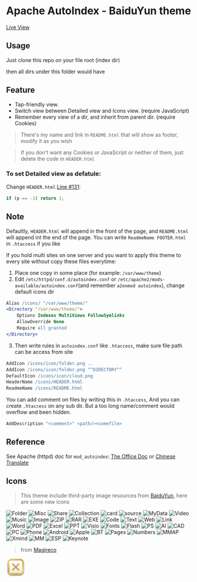 # Apache AutoIndex - BaiduYun theme
[Live View](http://jp.rika.ren/apk/)

## Usage
Just clone this repo on your file root (index dir)

then all dirs under this folder would have 

## Feature
* Tap-friendly view.
* Switch view between Detailed view and Icons view. (require JavaScript)
* Remember every view of a dir, and inherit from parent dir. (require Cookies)

> There's my name and link in `README.html` that will show as footer, modify it as you wish

> If you don't want any Cookies or JavaScript or neither of them, just delete the code in `HEADER.html`

### To set Detailed view as defatule:
Change `HEADER.html` [Line #131](HEADER.html#L131):
```javascript
if (p == -1) return 1;
```

## Note
Defaultly, `HEADER.html` will append in the front of the page, and `README.html` will append int the end of the page. You can write `ReadmeName FOOTER.html` in `.htaccess` if you like

If you hold multi sites on one server and you want to apply this theme to every site without copy these files everytime:
1. Place one copy in some place (for example: `/var/www/theme`)
2. Edit `/etc/httpd/conf.d/autoindex.conf` or `/etc/apache2/mods-available/autoindex.conf`(and remember `a2enmod autoindex`), change default icons dir
```apache
Alias /icons/ "/var/www/theme/"
<Directory "/var/www/theme/">
    Options Indexes MultiViews FollowSymlinks
    AllowOverride None
    Require all granted
</Directory>
```
3. Then write rules in `autoindex.conf` like `.htaccess`, make sure file path can be access from site
```apache
AddIcon /icons/icon/folder.png ..
AddIcon /icons/icon/folder.png ^^DIRECTORY^^
DefaultIcon /icons/icon/cloud.png
HeaderName /icons/HEADER.html
ReadmeName /icons/README.html
```

You can add comment on files by writing this in `.htaccess`, And you can create `.htaccess` on any sub dir. But a too long name/comment would overflow and been hidden.

```apache
AddDescription "<comment>" <path/><somefile>
```

## Reference
See Apache (httpd) doc for `mod_autoindex`: [The Office Doc](http://httpd.apache.org/docs/current/mod/mod_autoindex.html) or [Chinese Translate](https://www.php.cn/manual/view/17749.html)

## Icons
> This theme include third-party image resources from [BaiduYun](pan.baidu.com), here are some new icons

![Folder](https://pan.baidu.com/box-static/file-widget-1/sysIcon/img/Folder_54_78c9568.png)
![Misc](https://pan.baidu.com/box-static/file-widget-1/sysIcon/img/Misc_54_441d234.png)
![Share](https://pan.baidu.com/box-static/file-widget-1/sysIcon/img/Share_54_142956d.png)
![Collection](https://pan.baidu.com/box-static/file-widget-1/sysIcon/img/Collection_54_7d61f0d.png)
![card](https://pan.baidu.com/box-static/file-widget-1/sysIcon/img/card_54_25f7f47.png)
![source](https://pan.baidu.com/box-static/file-widget-1/sysIcon/img/source_54_4c37fd2.png)
![MyData](https://pan.baidu.com/box-static/file-widget-1/sysIcon/img/MyData_54_500e8ec.png)
![Video](https://pan.baidu.com/box-static/file-widget-1/common/Video_54_7e51352.png)
![Music](https://pan.baidu.com/box-static/file-widget-1/common/Music_54_e4168c1.png)
![Image](https://pan.baidu.com/box-static/file-widget-1/common/Picture_24_7d34de9.png)
![ZIP](https://pan.baidu.com/box-static/file-widget-1/common/ZIP_54_e159554.png)
![RAR](https://pan.baidu.com/box-static/file-widget-1/common/RAR_54_38a4dee.png)
![EXE](https://pan.baidu.com/box-static/file-widget-1/sysIcon/img/EXE_54_7d37e74.png)
![Code](https://pan.baidu.com/box-static/file-widget-1/common/Code_54_dc1557f.png)
![Text](https://pan.baidu.com/box-static/file-widget-1/common/Text_54_740be91.png)
![Web](https://pan.baidu.com/box-static/file-widget-1/sysIcon/img/Web_54_8b00f4d.png)
![Link](https://pan.baidu.com/box-static/file-widget-1/sysIcon/img/Links_54_de14a60.png)
![Word](https://pan.baidu.com/box-static/file-widget-1/common/Word_54_1697817.png)
![PDF](https://pan.baidu.com/box-static/file-widget-1/common/PDF_54_6d11964.png)
![Excel](https://pan.baidu.com/box-static/file-widget-1/common/Excel_54_87f09d6.png)
![PPT](https://pan.baidu.com/box-static/file-widget-1/common/PPT_54_7f2f21a.png)
![Visio](https://pan.baidu.com/box-static/file-widget-1/common/Visio_54_9948b72.png)
![Fonts](https://pan.baidu.com/box-static/file-widget-1/sysIcon/img/Fonts_54_31425f7.png)
![Flash](https://pan.baidu.com/box-static/file-widget-1/sysIcon/img/Flash_54_ac112d6.png)
![PS](https://pan.baidu.com/box-static/file-widget-1/sysIcon/img/PS_54_53f38c4.png)
![AI](https://pan.baidu.com/box-static/file-widget-1/sysIcon/img/AI_54_b6553d9.png)
![CAD](https://pan.baidu.com/box-static/file-widget-1/common/CAD_54_7a62eee.png)
![PC](https://pan.baidu.com/box-static/file-widget-1/sysIcon/img/PC_54_e16989b.png)
![Phone](https://pan.baidu.com/box-static/file-widget-1/sysIcon/img/Phone_54_7f262c3.png)
![Android](https://pan.baidu.com/box-static/file-widget-1/sysIcon/img/Android_54_daaaf00.png)
![Apple](https://pan.baidu.com/box-static/file-widget-1/sysIcon/img/Apple_54_3f940b5.png)
![BT](https://pan.baidu.com/box-static/file-widget-1/common/BT_54_5cad9fb.png)
![Pages](https://pan.baidu.com/box-static/file-widget-1/sysIcon/img/Pages_54_bf96030.png)
![Numbers](https://pan.baidu.com/box-static/file-widget-1/sysIcon/img/Numbers_54_397f8aa.png)
![MMAP](https://pan.baidu.com/box-static/file-widget-1/common/MMAP_54_2dd9ccc.png)
![Xmind](https://pan.baidu.com/box-static/file-widget-1/common/Xmind_54_fb36d59.png)
![MM](https://pan.baidu.com/box-static/file-widget-1/common/MM_54_b0af0a9.png)
![ESP](https://pan.baidu.com/box-static/file-widget-1/sysIcon/img/EPS_54_7f8fbd3.png)
![Keynote](https://pan.baidu.com/box-static/file-widget-1/sysIcon/img/Keynote_54_0f6905d.png)

> from [Magireco](magireco.com)

![close](icon/popup_close.png)
